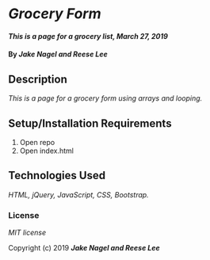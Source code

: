 # _Grocery Form_

#### _This is a page for a grocery list, March 27, 2019_

#### By _**Jake Nagel and Reese Lee**_

## Description

_This is a page for a grocery form using arrays and looping._

## Setup/Installation Requirements

1. Open repo
2. Open index.html

## Technologies Used

_HTML, jQuery, JavaScript, CSS, Bootstrap._

### License
_MIT license_


Copyright (c) 2019 **_Jake Nagel and Reese Lee_**
